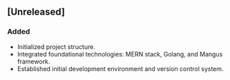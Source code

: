 ## [Unreleased]

### Added
- Initialized project structure.
- Integrated foundational technologies: MERN stack, Golang, and Mangus framework.
- Established initial development environment and version control system.
